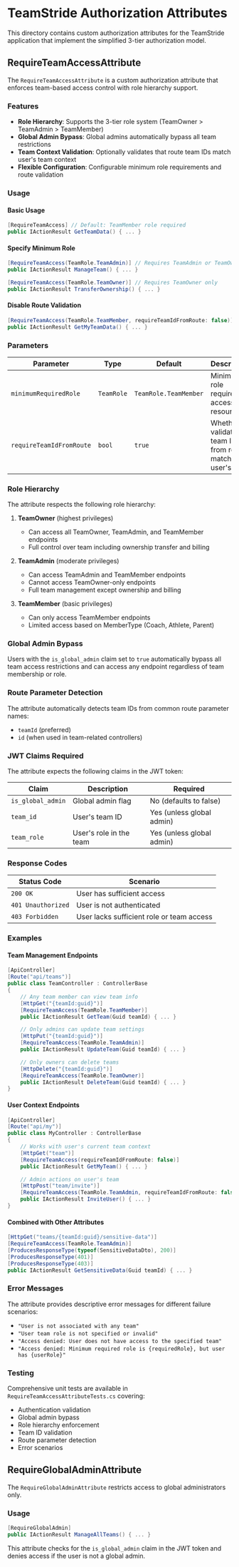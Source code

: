 # TeamStride Authorization Attributes

This directory contains custom authorization attributes for the TeamStride application that implement the simplified 3-tier authorization model.

## RequireTeamAccessAttribute

The `RequireTeamAccessAttribute` is a custom authorization attribute that enforces team-based access control with role hierarchy support.

### Features

- **Role Hierarchy**: Supports the 3-tier role system (TeamOwner > TeamAdmin > TeamMember)
- **Global Admin Bypass**: Global admins automatically bypass all team restrictions
- **Team Context Validation**: Optionally validates that route team IDs match user's team context
- **Flexible Configuration**: Configurable minimum role requirements and route validation

### Usage

#### Basic Usage

```csharp
[RequireTeamAccess] // Default: TeamMember role required
public IActionResult GetTeamData() { ... }
```

#### Specify Minimum Role

```csharp
[RequireTeamAccess(TeamRole.TeamAdmin)] // Requires TeamAdmin or TeamOwner
public IActionResult ManageTeam() { ... }

[RequireTeamAccess(TeamRole.TeamOwner)] // Requires TeamOwner only
public IActionResult TransferOwnership() { ... }
```

#### Disable Route Validation

```csharp
[RequireTeamAccess(TeamRole.TeamMember, requireTeamIdFromRoute: false)]
public IActionResult GetMyTeamData() { ... }
```

### Parameters

| Parameter | Type | Default | Description |
|-----------|------|---------|-------------|
| `minimumRequiredRole` | `TeamRole` | `TeamRole.TeamMember` | Minimum role required to access the resource |
| `requireTeamIdFromRoute` | `bool` | `true` | Whether to validate team ID from route matches user's team |

### Role Hierarchy

The attribute respects the following role hierarchy:

1. **TeamOwner** (highest privileges)
   - Can access all TeamOwner, TeamAdmin, and TeamMember endpoints
   - Full control over team including ownership transfer and billing

2. **TeamAdmin** (moderate privileges)
   - Can access TeamAdmin and TeamMember endpoints
   - Cannot access TeamOwner-only endpoints
   - Full team management except ownership and billing

3. **TeamMember** (basic privileges)
   - Can only access TeamMember endpoints
   - Limited access based on MemberType (Coach, Athlete, Parent)

### Global Admin Bypass

Users with the `is_global_admin` claim set to `true` automatically bypass all team access restrictions and can access any endpoint regardless of team membership or role.

### Route Parameter Detection

The attribute automatically detects team IDs from common route parameter names:
- `teamId` (preferred)
- `id` (when used in team-related controllers)

### JWT Claims Required

The attribute expects the following claims in the JWT token:

| Claim | Description | Required |
|-------|-------------|----------|
| `is_global_admin` | Global admin flag | No (defaults to false) |
| `team_id` | User's team ID | Yes (unless global admin) |
| `team_role` | User's role in the team | Yes (unless global admin) |

### Response Codes

| Status Code | Scenario |
|-------------|----------|
| `200 OK` | User has sufficient access |
| `401 Unauthorized` | User is not authenticated |
| `403 Forbidden` | User lacks sufficient role or team access |

### Examples

#### Team Management Endpoints

```csharp
[ApiController]
[Route("api/teams")]
public class TeamController : ControllerBase
{
    // Any team member can view team info
    [HttpGet("{teamId:guid}")]
    [RequireTeamAccess(TeamRole.TeamMember)]
    public IActionResult GetTeam(Guid teamId) { ... }

    // Only admins can update team settings
    [HttpPut("{teamId:guid}")]
    [RequireTeamAccess(TeamRole.TeamAdmin)]
    public IActionResult UpdateTeam(Guid teamId) { ... }

    // Only owners can delete teams
    [HttpDelete("{teamId:guid}")]
    [RequireTeamAccess(TeamRole.TeamOwner)]
    public IActionResult DeleteTeam(Guid teamId) { ... }
}
```

#### User Context Endpoints

```csharp
[ApiController]
[Route("api/my")]
public class MyController : ControllerBase
{
    // Works with user's current team context
    [HttpGet("team")]
    [RequireTeamAccess(requireTeamIdFromRoute: false)]
    public IActionResult GetMyTeam() { ... }

    // Admin actions on user's team
    [HttpPost("team/invite")]
    [RequireTeamAccess(TeamRole.TeamAdmin, requireTeamIdFromRoute: false)]
    public IActionResult InviteUser() { ... }
}
```

#### Combined with Other Attributes

```csharp
[HttpGet("teams/{teamId:guid}/sensitive-data")]
[RequireTeamAccess(TeamRole.TeamAdmin)]
[ProducesResponseType(typeof(SensitiveDataDto), 200)]
[ProducesResponseType(401)]
[ProducesResponseType(403)]
public IActionResult GetSensitiveData(Guid teamId) { ... }
```

### Error Messages

The attribute provides descriptive error messages for different failure scenarios:

- `"User is not associated with any team"`
- `"User team role is not specified or invalid"`
- `"Access denied: User does not have access to the specified team"`
- `"Access denied: Minimum required role is {requiredRole}, but user has {userRole}"`

### Testing

Comprehensive unit tests are available in `RequireTeamAccessAttributeTests.cs` covering:
- Authentication validation
- Global admin bypass
- Role hierarchy enforcement
- Team ID validation
- Route parameter detection
- Error scenarios

## RequireGlobalAdminAttribute

The `RequireGlobalAdminAttribute` restricts access to global administrators only.

### Usage

```csharp
[RequireGlobalAdmin]
public IActionResult ManageAllTeams() { ... }
```

This attribute checks for the `is_global_admin` claim in the JWT token and denies access if the user is not a global admin. 
